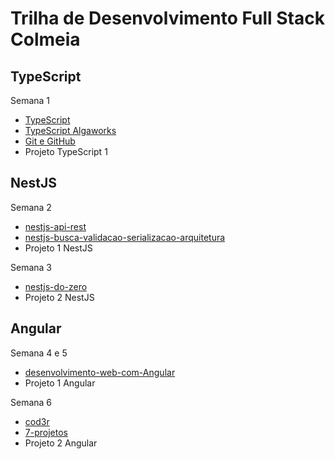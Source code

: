 # Trilha de Desenvolvimento Full Stack Colmeia 
## TypeScript
Semana 1
 - [TypeScript](https://cursos.alura.com.br/formacao-typescript)
 - [TypeScript Algaworks](https://app.algaworks.com/meus-cursos/typescript)
 - [Git e GitHub](https://www.youtube.com/playlist?list=PLHz_AreHm4dm7ZULPAmadvNhH6vk9oNZA)
 - Projeto TypeScript 1

 ## NestJS
 Semana 2
 - [nestjs-api-rest](https://cursos.alura.com.br/course/nestjs-api-rest-typescript)
 - [nestjs-busca-validacao-serializacao-arquitetura](https://cursos.alura.com.br/course/api-rest-nestjs-busca-validacao-serializacao-arquitetura)
- Projeto 1 NestJS

 Semana 3
 - [nestjs-do-zero](https://www.udemy.com/course/nestjs-do-zero/)
 - Projeto 2 NestJS

## Angular
 Semana 4 e 5
 - [desenvolvimento-web-com-Angular](https://www.udemy.com/course/curso-de-desenvolvimento-web-com-es6-typescript-e-angular-4/)
- Projeto 1 Angular
 
 Semana 6
 - [cod3r](https://www.cod3r.com.br/courses/angular-9-essencial)
 - [7-projetos](https://www.udemy.com/course/formacao-angular-inicio-criando-7-projetos/)
 - Projeto 2 Angular
